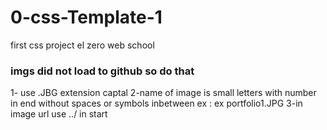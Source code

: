 # 0-css-Template-1
first css project el zero web school
### imgs did not load to github so do that 
1- use .JBG extension captal 
2-name of image is small letters with number in end without spaces or symbols inbetween  ex :  ex portfolio1.JPG
3-in image url use ../ in start
